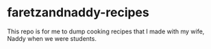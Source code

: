 # faretzandnaddy-recipes
This repo is for me to dump cooking recipes that I made with my wife, Naddy when we were students. 
